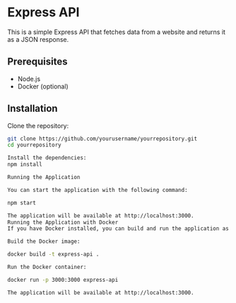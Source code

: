 # Express API

This is a simple Express API that fetches data from a website and returns it as a JSON response.

## Prerequisites

- Node.js
- Docker (optional)

## Installation

Clone the repository:

```bash
git clone https://github.com/yourusername/yourrepository.git
cd yourrepository

Install the dependencies:
npm install

Running the Application

You can start the application with the following command:

npm start

The application will be available at http://localhost:3000.
Running the Application with Docker
If you have Docker installed, you can build and run the application as a Docker container.

Build the Docker image:

docker build -t express-api .

Run the Docker container:

docker run -p 3000:3000 express-api

The application will be available at http://localhost:3000.
```